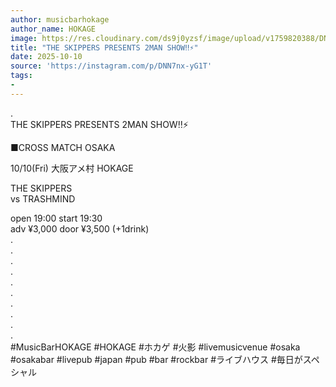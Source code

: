 ```yaml
---
author: musicbarhokage
author_name: HOKAGE
image: https://res.cloudinary.com/ds9j0yzsf/image/upload/v1759820388/DNN7nx-yG1T.jpg
title: "THE SKIPPERS PRESENTS 2MAN SHOW‼️⚡️"
date: 2025-10-10
source: 'https://instagram.com/p/DNN7nx-yG1T'
tags:
- 
---
```

.<br>
THE SKIPPERS PRESENTS 2MAN SHOW‼️⚡️

■CROSS MATCH OSAKA

10/10(Fri) 大阪アメ村 HOKAGE

THE SKIPPERS<br>
vs TRASHMIND

open 19:00 start 19:30<br>
adv ¥3,000 door ¥3,500 (+1drink)<br>
.<br>
.<br>
.<br>
.<br>
.<br>
.<br>
.<br>
.<br>
.<br>
.<br>
#MusicBarHOKAGE #HOKAGE #ホカゲ #火影 #livemusicvenue #osaka #osakabar #livepub #japan #pub #bar #rockbar #ライブハウス #毎日がスペシャル